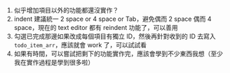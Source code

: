 1. 似乎增加項目以外的功能都還沒實作？
2. indent 建議統一 2 space or 4 space or Tab，避免偶而 2 space 偶而 4 space，現在的 text editor 都有 reindent 功能了，可以善用 
3. 勾選已完成那邊如果改成每個項目有獨立 ID，然後再針對收到的 ID 去寫入 `todo_item_arr`，應該就會 work 了，可以試試看
4. 如果有時間，可以嘗試把剩下的功能實作完，應該會學到不少東西我想（至少我在實作過程是學到很多啦）

